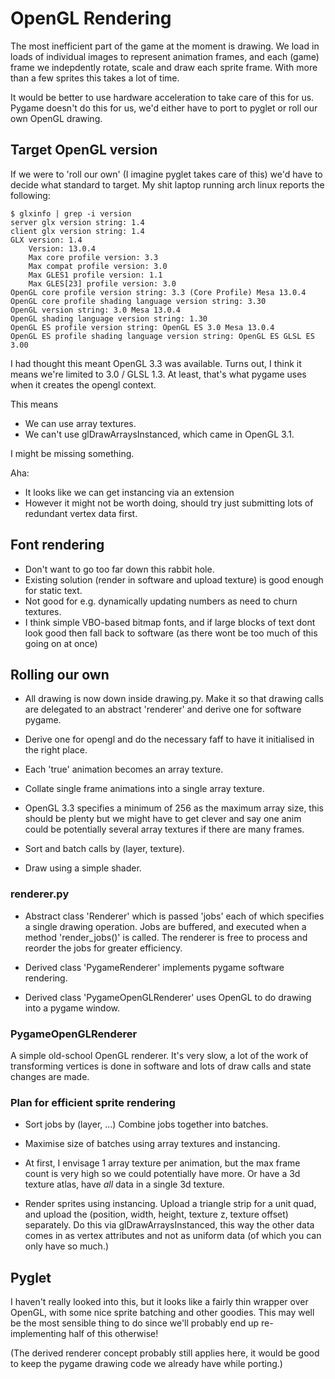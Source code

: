 OpenGL Rendering
================

The most inefficient part of the game at the moment is drawing.  We load in
loads of individual images to represent animation frames, and each (game) frame
we indepdently rotate, scale and draw each sprite frame. With more than a few
sprites this takes a lot of time.

It would be better to use hardware acceleration to take care of this for us.
Pygame doesn't do this for us, we'd either have to port to pyglet or roll our
own OpenGL drawing.

Target OpenGL version
---------------------

If we were to 'roll our own' (I imagine pyglet takes care of this) we'd have to
decide what standard to target. My shit laptop running arch linux reports the
following:

    $ glxinfo | grep -i version
    server glx version string: 1.4
    client glx version string: 1.4
    GLX version: 1.4
        Version: 13.0.4
        Max core profile version: 3.3
        Max compat profile version: 3.0
        Max GLES1 profile version: 1.1
        Max GLES[23] profile version: 3.0
    OpenGL core profile version string: 3.3 (Core Profile) Mesa 13.0.4
    OpenGL core profile shading language version string: 3.30
    OpenGL version string: 3.0 Mesa 13.0.4
    OpenGL shading language version string: 1.30
    OpenGL ES profile version string: OpenGL ES 3.0 Mesa 13.0.4
    OpenGL ES profile shading language version string: OpenGL ES GLSL ES 3.00

I had thought this meant OpenGL 3.3 was available. Turns out, I think it
means we're limited to 3.0 / GLSL 1.3.  At least, that's what pygame uses
when it creates the opengl context.

This means

 * We can use array textures.
 * We can't use glDrawArraysInstanced, which came in OpenGL 3.1.

I might be missing something.

Aha:

 * It looks like we can get instancing via an extension
 * However it might not be worth doing, should try just submitting lots of redundant vertex data first.

Font rendering
--------------

 * Don't want to go too far down this rabbit hole.
 * Existing solution (render in software and upload texture) is good enough for static text.
 * Not good for e.g. dynamically updating numbers as need to churn textures.
 * I think simple VBO-based bitmap fonts, and if large blocks of text dont look good then
   fall back to software (as there wont be too much of this going on at once)

Rolling our own
---------------

* All drawing is now down inside drawing.py. Make it so that drawing calls are
  delegated to an abstract 'renderer' and derive one for software pygame.

* Derive one for opengl and do the necessary faff to have it initialised in the
  right place.

* Each 'true' animation becomes an array texture.

* Collate single frame animations into a single array texture.

* OpenGL 3.3 specifies a minimum of 256 as the maximum array size, this should
  be plenty but we might have to get clever and say one anim could be
  potentially several array textures if there are many frames.

* Sort and batch calls by (layer, texture).

* Draw using a simple shader.

### renderer.py

* Abstract class 'Renderer' which is passed 'jobs' each of which specifies
  a single drawing operation.  Jobs are buffered, and executed when a method
  'render_jobs()' is called.  The renderer is free to process and reorder the
  jobs for greater efficiency.

* Derived class 'PygameRenderer' implements pygame software rendering.

* Derived class 'PygameOpenGLRenderer' uses OpenGL to do drawing into a
  pygame window.

### PygameOpenGLRenderer

A simple old-school OpenGL renderer. It's very slow, a lot of the work of
transforming vertices is done in software and lots of draw calls and state
changes are made.

### Plan for efficient sprite rendering

* Sort jobs by (layer, ...) Combine jobs together into batches.

* Maximise size of batches using array textures and instancing.

* At first, I envisage 1 array texture per animation, but the max frame
  count is very high so we could potentially have more. Or have a 3d
  texture atlas, have *all* data in a single 3d texture.

* Render sprites using instancing. Upload a triangle strip for a
  unit quad, and upload the (position, width, height, texture z,
  texture offset) separately. Do this via glDrawArraysInstanced,
  this way the other data comes in as vertex attributes and not
  as uniform data (of which you can only have so much.)


Pyglet
------

I haven't really looked into this, but it looks like a fairly thin wrapper
over OpenGL, with some nice sprite batching and other goodies. This may well
be the most sensible thing to do since we'll probably end up re-implementing
half of this otherwise!

(The derived renderer concept probably still applies here, it would be good
to keep the pygame drawing code we already have while porting.)

